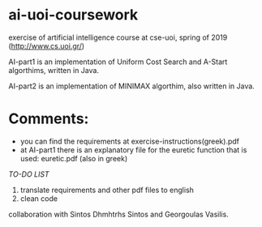 # ai-uoi-coursework
exercise of artificial intelligence course at cse-uoi, spring of 2019 
(http://www.cs.uoi.gr/)

AI-part1 is an implementation of Uniform Cost Search and A-Start algorthims, written in Java.

AI-part2 is an implementation of MINIMAX algorthim, also written in Java. 

# Comments:
* you can find the requirements at exercise-instructions(greek).pdf
* at AI-part1 there is an explanatory file for the euretic function that is used: euretic.pdf (also in greek)


_TO-DO LIST_ 
1. translate requirements and other pdf files to english
2. clean code


collaboration with Sintos Dhmhtrhs Sintos and Georgoulas Vasilis.
